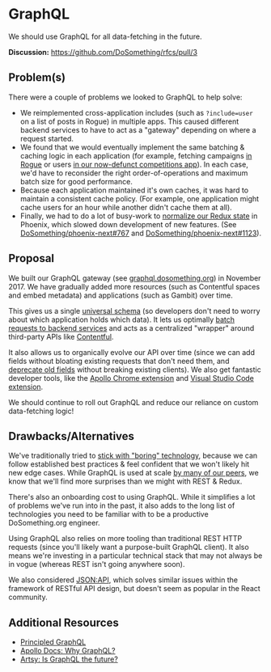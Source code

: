 # GraphQL

We should use GraphQL for all data-fetching in the future.

**Discussion:** https://github.com/DoSomething/rfcs/pull/3

## Problem(s)

There were a couple of problems we looked to GraphQL to help solve:

 - We reimplemented cross-application includes (such as `?include=user` on a list of posts in Rogue) in multiple apps. This caused different backend services to have to act as a "gateway" depending on where a request started.
 - We found that we would eventually implement the same batching & caching logic in each application (for example, fetching campaigns [in Rogue](https://git.io/fjjGZ) or users [in our now-defunct competitions app](https://github.com/DoSomething/gladiator/blob/534ca9834a5369ededaed56deff33404bbc94e99/app/Repositories/DatabaseUserRepository.php#L62-L163)). In each case, we'd have to reconsider the right order-of-operations and maximum batch size for good performance.
 - Because each application maintained it's own caches, it was hard to maintain a consistent cache policy. (For example, one application might cache users for an hour while another didn't cache them at all).
 - Finally, we had to do a lot of busy-work to [normalize our Redux state](https://redux.js.org/recipes/structuring-reducers/normalizing-state-shape) in Phoenix, which slowed down development of new features. (See [DoSomething/phoenix-next#767](https://github.com/DoSomething/phoenix-next/pull/767) and [DoSomething/phoenix-next#1123](https://github.com/DoSomething/phoenix-next/pull/1123)).

## Proposal

We built our GraphQL gateway (see [graphql.dosomething.org](https://graphql.dosomething.org/)) in November 2017. We have gradually added more resources (such as Contentful spaces and embed metadata) and applications (such as Gambit) over time.

This gives us a single [universal schema](https://principledgraphql.com/integrity#1-one-graph) (so developers don't need to worry about which application holds which data). It lets us optimally [batch requests to backend services](https://www.apollographql.com/docs/graphql-tools/connectors/#dataloader-and-caching) and acts as a centralized "wrapper" around third-party APIs like [Contentful](https://www.contentful.com/).

It also allows us to organically evolve our API over time (since we can add fields without bloating existing requests that don't need them, and [deprecate old fields](https://www.apollographql.com/docs/graphql-tools/generate-schema/#descriptions--deprecations) without breaking existing clients). We also get fantastic developer tools, like the [Apollo Chrome extension](https://chrome.google.com/webstore/detail/apollo-client-developer-t/jdkknkkbebbapilgoeccciglkfbmbnfm?hl=en-US) and [Visual Studio Code extension](https://marketplace.visualstudio.com/items?itemName=apollographql.vscode-apollo).

We should continue to roll out GraphQL and reduce our reliance on custom data-fetching logic!

## Drawbacks/Alternatives

We've traditionally tried to [stick with "boring" technology](http://boringtechnology.club/), because we can follow established best practices & feel confident that we won't likely hit new edge cases. While GraphQL is used at scale [by many of our peers](https://www.apollographql.com/docs/intro/benefits/#ready-for-production), we know that we'll find more surprises than we might with REST & Redux.

There's also an onboarding cost to using GraphQL. While it simplifies a lot of problems we've run into in the past, it also adds to the long list of technologies you need to be familiar with to be a productive DoSomething.org engineer.

Using GraphQL also relies on more tooling than traditional REST HTTP requests (since you'll likely want a purpose-built GraphQL client). It also means we're investing in a particular technical stack that may not always be in vogue (whereas REST isn't going anywhere soon).

We also considered [JSON:API](https://jsonapi.org/), which solves similar issues within the framework of RESTful API design, but doesn't seem as popular in the React community.

## Additional Resources

- [Principled GraphQL](https://principledgraphql.com/)
- [Apollo Docs: Why GraphQL?](https://www.apollographql.com/docs/intro/benefits/)
- [Artsy: Is GraphQL the future?](https://artsy.github.io/blog/2018/05/08/is-graphql-the-future/)
